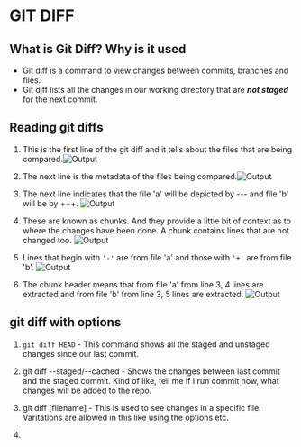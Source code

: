 # GIT DIFF

## What is Git Diff? Why is it used

- Git diff is a command to view changes between commits, branches and files.
- Git diff lists all the changes in our working directory that are **_not staged_** for the next commit.

## Reading git diffs

1. This is the first line of the git diff and it tells about the files that are being compared.![Output](2022-01-03-08-48-43.png)

2. The next line is the metadata of the files being compared.![Output](2022-01-03-08-52-55.png)

3. The next line indicates that the file 'a' will be depicted by --- and file 'b' will be by +++. ![Output](2022-01-03-08-55-01.png)

4. These are known as chunks. And they provide a little bit of context as to where the changes have been done. A chunk contains lines that are not changed too. ![Output](2022-01-03-08-57-40.png)

5. Lines that begin with `'-'` are from file 'a' and those with `'+'` are from file 'b'. ![Output](2022-01-03-09-02-31.png)

6. The chunk header means that from file 'a' from line 3, 4 lines are extracted and from file 'b' from line 3, 5 lines are extracted. ![Output](2022-01-03-09-05-48.png)

## git diff with options

1. `git diff HEAD` - This command shows all the staged and unstaged changes since our last commit.

2. git diff --staged/--cached - Shows the changes between last commit and the staged commit. Kind of like, tell me if I run commit now, what changes will be added to the repo.

3. git diff [filename] - This is used to see changes in a specific file. Varitations are allowed in this like using the options etc.

4.
